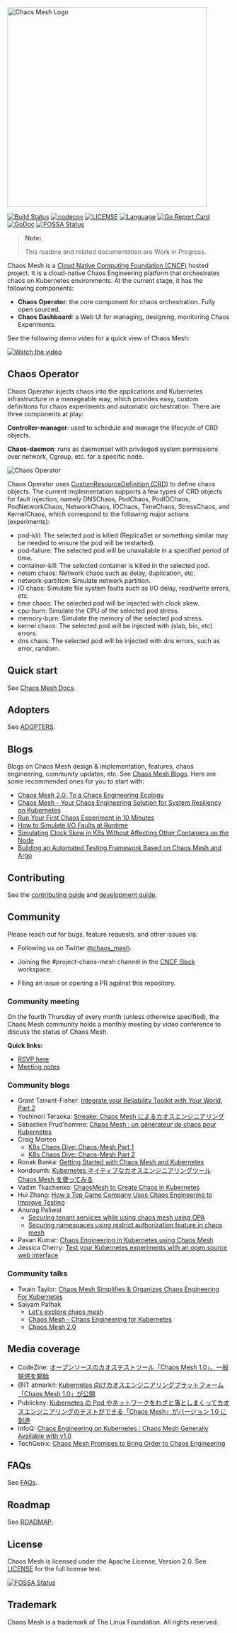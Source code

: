 <img src="static/logo.svg" alt="Chaos Mesh Logo" width="450"/>

<!-- markdown-link-check-disable -->
[![Build Status](https://ci.pingcap.net/view/chaos-mesh/job/build_chaos_mesh_master/badge/icon)](https://ci.pingcap.net/view/chaos-mesh/job/build_chaos_mesh_master/)
[![codecov](https://codecov.io/gh/chaos-mesh/chaos-mesh/branch/master/graph/badge.svg)](https://codecov.io/gh/chaos-mesh/chaos-mesh)
[![LICENSE](https://img.shields.io/github/license/pingcap/chaos-mesh.png)](https://github.com/chaos-mesh/chaos-mesh/blob/master/LICENSE)
[![Language](https://img.shields.io/badge/Language-Go-blue.svg)](https://golang.org/)
[![Go Report Card](https://goreportcard.com/badge/github.com/chaos-mesh/chaos-mesh)](https://goreportcard.com/report/github.com/chaos-mesh/chaos-mesh)
[![GoDoc](https://img.shields.io/badge/Godoc-reference-blue.svg)](https://godoc.org/github.com/chaos-mesh/chaos-mesh)
[![FOSSA Status](https://app.fossa.com/api/projects/git%2Bgithub.com%2Fchaos-mesh%2Fchaos-mesh.png?type=shield)](https://app.fossa.com/projects/git%2Bgithub.com%2Fchaos-mesh%2Fchaos-mesh?ref=badge_shield)
<!-- markdown-link-check-enable -->

> **Note:**
>
> This readme and related documentation are Work in Progress.

Chaos Mesh is a [Cloud Native Computing Foundation (CNCF)](https://www.cncf.io/) hosted project. It is a cloud-native Chaos Engineering platform that orchestrates chaos on Kubernetes environments. At the current stage, it has the following components:

- **Chaos Operator**: the core component for chaos orchestration. Fully open sourced.
- **Chaos Dashboard**: a Web UI for managing, designing, monitoring Chaos Experiments.

See the following demo video for a quick view of Chaos Mesh:

[![Watch the video](./static/demo.gif)](https://www.youtube.com/watch?v=ifZEwdJO868)

## Chaos Operator

Chaos Operator injects chaos into the applications and Kubernetes infrastructure in a manageable way, which provides easy, custom definitions for chaos experiments and automatic orchestration. There are three components at play:

**Controller-manager**: used to schedule and manage the lifecycle of CRD objects.

**Chaos-daemon**: runs as daemonset with privileged system permissions over network, Cgroup, etc. for a specific node.

![Chaos Operator](./static/chaos-mesh.png)

Chaos Operator uses [CustomResourceDefinition (CRD)](https://kubernetes.io/docs/tasks/access-kubernetes-api/custom-resources/custom-resource-definitions/) to define chaos objects.
The current implementation supports a few types of CRD objects for fault injection, namely DNSChaos, PodChaos, PodIOChaos, PodNetworkChaos, NetworkChaos, IOChaos, TimeChaos, StressChaos, and KernelChaos, which correspond to the following major actions (experiments):

- pod-kill: The selected pod is killed (ReplicaSet or something similar may be needed to ensure the pod will be restarted).
- pod-failure: The selected pod will be unavailable in a specified period of time.
- container-kill: The selected container is killed in the selected pod.
- netem chaos: Network chaos such as delay, duplication, etc.
- network-partition: Simulate network partition.
- IO chaos: Simulate file system faults such as I/O delay, read/write errors, etc.
- time chaos: The selected pod will be injected with clock skew.
- cpu-burn: Simulate the CPU of the selected pod stress.
- memory-burn: Simulate the memory of the selected pod stress.
- kernel chaos: The selected pod will be injected with (slab, bio, etc) errors.
- dns chaos: The selected pod will be injected with dns errors, such as error, random.

## Quick start

See [Chaos Mesh Docs](https://chaos-mesh.org/docs/).

## Adopters

See [ADOPTERS](ADOPTERS.md).

## Blogs

Blogs on Chaos Mesh design & implementation, features, chaos engineering, community updates, etc. See [Chaos Mesh Blogs](https://chaos-mesh.org/blog). Here are some recommended ones for you to start with:

- [Chaos Mesh 2.0: To a Chaos Engineering Ecology](https://chaos-mesh.org/blog/chaos-mesh-2.0-to-a-chaos-engineering-ecology/)
- [Chaos Mesh - Your Chaos Engineering Solution for System Resiliency on Kubernetes](https://chaos-mesh.org/blog/chaos_mesh_your_chaos_engineering_solution/)
- [Run Your First Chaos Experiment in 10 Minutes](https://chaos-mesh.org/blog/run_your_first_chaos_experiment/)
- [How to Simulate I/O Faults at Runtime](https://chaos-mesh.org/blog/how-to-simulate-io-faults-at-runtime/)
- [Simulating Clock Skew in K8s Without Affecting Other Containers on the Node](https://chaos-mesh.org/blog/simulating-clock-skew-in-k8s-without-affecting-other-containers-on-node/)
- [Building an Automated Testing Framework Based on Chaos Mesh and Argo](https://chaos-mesh.org/blog/building_automated_testing_framework)

## Contributing

See the [contributing guide](./CONTRIBUTING.md) and [development guide](https://chaos-mesh.org/docs/developer-guide-overview).

## Community

Please reach out for bugs, feature requests, and other issues via:

- Following us on Twitter [@chaos_mesh](https://twitter.com/chaos_mesh).

- Joining the #project-chaos-mesh channel in the [CNCF Slack](https://slack.cncf.io/) workspace.

- Filing an issue or opening a PR against this repository.

### Community meeting

On the fourth Thursday of every month (unless otherwise specified), the Chaos Mesh community holds a monthly meeting by video conference to discuss the status of Chaos Mesh.

**Quick links:**

- [RSVP here](https://community.cncf.io/chaos-mesh-community/)
- [Meeting notes](https://docs.google.com/document/d/1H8IfmhIJiJ1ltg-XLjqR_P_RaMHUGrl1CzvHnKM_9Sc/edit?usp=sharing)

### Community blogs

- Grant Tarrant-Fisher: [Integrate your Reliability Toolkit with Your World, Part 2](https://medium.com/chaosiq/integrate-your-reliability-toolkit-with-your-world-part-2-e012f2c2a7f6)
- Yoshinori Teraoka: [Streake: Chaos Mesh によるカオスエンジニアリング](https://medium.com/sreake-jp/chaos-mesh-%E3%81%AB%E3%82%88%E3%82%8B%E3%82%AB%E3%82%AA%E3%82%B9%E3%82%A8%E3%83%B3%E3%82%B8%E3%83%8B%E3%82%A2%E3%83%AA%E3%83%B3%E3%82%B0-46fa2897c742)
- Sébastien Prud'homme: [Chaos Mesh : un générateur de chaos pour Kubernetes](https://www.cowboysysop.com/post/chaos-mesh-un-generateur-de-chaos-pour-kubernetes/)
- Craig Morten
  - [K8s Chaos Dive: Chaos-Mesh Part 1](https://dev.to/craigmorten/k8s-chaos-dive-2-chaos-mesh-part-1-2i96)
  - [K8s Chaos Dive: Chaos-Mesh Part 2](https://dev.to/craigmorten/k8s-chaos-dive-chaos-mesh-part-2-536m)
- Ronak Banka: [Getting Started with Chaos Mesh and Kubernetes](https://itnext.io/getting-started-with-chaos-mesh-and-kubernetes-bfd98d25d481)
- kondoumh: [​Kubernetes ネイティブなカオスエンジニアリングツール Chaos Mesh を使ってみる](https://blog.kondoumh.com/entry/2020/10/23/123431)
- Vadim Tkachenko: [ChaosMesh to Create Chaos in Kubernetes](https://www.percona.com/blog/2020/11/05/chaosmesh-to-create-chaos-in-kubernetes/)
- Hui Zhang: [How a Top Game Company Uses Chaos Engineering to Improve Testing](https://chaos-mesh.org/blog/how-a-top-game-company-uses-chaos-engineering-to-improve-testing)
- Anurag Paliwal
  - [Securing tenant services while using chaos mesh using OPA](https://anuragpaliwal-93749.medium.com/securing-tenant-services-while-using-chaos-mesh-using-opa-3ae80c7f4b85)
  - [Securing namespaces using restrict authorization feature in chaos mesh](https://anuragpaliwal-93749.medium.com/securing-namespaces-using-restrict-authorization-feature-in-chaos-mesh-2e110c3e0fb7)
- Pavan Kumar: [Chaos Engineering in Kubernetes using Chaos Mesh](https://link.medium.com/1V90dEknugb)
- Jessica Cherry: [Test your Kubernetes experiments with an open source web interface](https://opensource.com/article/21/6/chaos-mesh-kubernetes)

### Community talks

- Twain Taylor: [Chaos Mesh Simplifies & Organizes Chaos Engineering For Kubernetes](https://youtu.be/shbrjAY86ZQ)
- Saiyam Pathak
  - [Let's explore chaos mesh](https://youtu.be/kMbTYItsTTI)
  - [Chaos Mesh - Chaos Engineering for Kubernetes](https://youtu.be/HAU_cjW1bMw)
  - [Chaos Mesh 2.0](https://youtu.be/HmQ9cFwxF7g)

## Media coverage

- CodeZine: [オープンソースのカオステストツール「Chaos Mesh 1.0」、一般提供を開始](https://codezine.jp/article/detail/12996)
- @IT atmarkit: [Kubernetes 向けカオスエンジニアリングプラットフォーム「Chaos Mesh 1.0」が公開](https://www.atmarkit.co.jp/ait/articles/2010/09/news108.html)
- Publickey: [Kubernetes の Pod やネットワークをわざと落としまくってカオスエンジニアリングのテストができる「Chaos Mesh」がバージョン 1.0 に到達](https://www.publickey1.jp/blog/20/kubernetespodchaos_mesh10.html)
- InfoQ: [Chaos Engineering on Kubernetes : Chaos Mesh Generally Available with v1.0](https://www.infoq.com/news/2020/10/kubernetes-chaos-mesh-ga/)
- TechGenix: [Chaos Mesh Promises to Bring Order to Chaos Engineering](http://techgenix.com/chaos-mesh-chaos-engineering/)

## FAQs

See [FAQs](https://chaos-mesh.org/docs).

## Roadmap

See [ROADMAP](./ROADMAP.md).

## License

Chaos Mesh is licensed under the Apache License, Version 2.0. See [LICENSE](./LICENSE) for the full license text.

<!-- markdown-link-check-disable-next-line -->
[![FOSSA Status](https://app.fossa.com/api/projects/git%2Bgithub.com%2Fchaos-mesh%2Fchaos-mesh.png?type=large)](https://app.fossa.com/projects/git%2Bgithub.com%2Fchaos-mesh%2Fchaos-mesh?ref=badge_large)

## Trademark

Chaos Mesh is a trademark of The Linux Foundation. All rights reserved.
